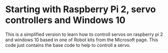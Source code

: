 # Starting with Raspberry Pi 2, servo controllers and Windows 10 
This is a simplified version to learn how to controll servos on raspberry pi 2 and windows 10 based in one of Robot kits from the Microsoft page. This code just contains the base code to help to controll a servo.

